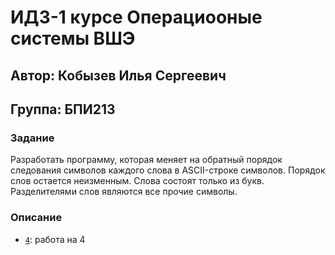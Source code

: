 # ИДЗ-1 курсе Операциооные системы ВШЭ
## Автор: Кобызев Илья Сергеевич
## Группа: БПИ213

### Задание
Разработать программу, которая меняет на обратный порядок следования символов каждого слова в ASCII-строке символов. Порядок слов остается неизменным. Слова состоят только из букв.
Разделителями слов являются все прочие символы.

### Описание
- [`4`](https://www.youtube.com/watch?v=dQw4w9WgXcQ): работа на 4
